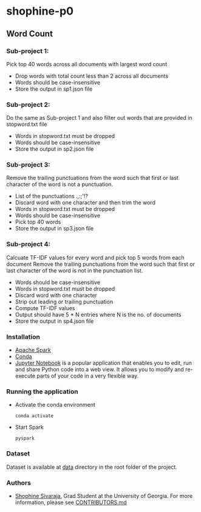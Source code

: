 # shophine-p0
## Word Count
   
### Sub-project 1:
Pick top 40 words across all documents with largest word count
* Drop words with total count less than 2 across all documents
* Words should be case-insensitive
* Store the output in sp1.json file

### Sub-project 2:
Do the same as Sub-project 1 and also filter out words that are provided in stopword.txt file
* Words in stopword.txt must be dropped
* Words should be case-insensitive
* Store the output in sp2.json file

### Sub-project 3:
Remove the trailing punctuations from the word such that first or last character of the word is not a punctuation.
* List of the punctuations .,:;'!?
* Discard word with one character and then trim the word
* Words in stopword.txt must be dropped
* Words should be case-insensitive
* Pick top 40 words
* Store the output in sp3.json file

### Sub-project 4:
Calcuate TF-IDF values for every word and pick top 5 words from each document
Remove the trailing punctuations from the word such that first or last character of the word is not in the punctuation list.
* Words should be case-insensitive
* Words in stopword.txt must be dropped
* Discard word with one character
* Strip out leading or trailing punctuation
* Compute TF-IDF values
* Output should have 5 * N entries where N is the no. of documents
* Store the output in sp4.json file

### Installation
* [Apache Spark](https://spark.apache.org/downloads.html)
* [Conda](https://docs.conda.io/projects/conda/en/latest/user-guide/install/)
* [Jupyter Notebook](https://jupyter.org/install) is a popular application that enables you to edit, run and share Python code into a web view. It allows you to modify and re-execute parts of your code in a very flexible way. 

### Running the application
* Activate the conda environment
   ```
   conda activate
   ```
* Start Spark
   ```
   pyspark
   ```
### Dataset
Dataset is available at [data](https://github.com/dsp-uga/shophine-p0/tree/main/data) directory in the root folder of the project.
### Authors
* [Shophine Sivaraja](https://github.com/shophine), Grad Student at the University of Georgia. 
For more information, please see [CONTRIBUTORS.md](https://github.com/dsp-uga/shophine-p0/blob/main/CONTRIBUTORS.md)



